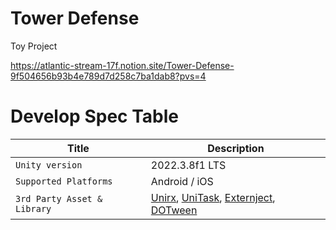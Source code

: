 # Tower Defense
Toy Project

https://atlantic-stream-17f.notion.site/Tower-Defense-9f504656b93b4e789d7d258c7ba1dab8?pvs=4

# Develop Spec Table
| Title                                  | Description                                                       |
| ------------                           | --------------------------------------------------                |
| `Unity version`                        | 2022.3.8f1 LTS                                                    |  
| `Supported Platforms`                  | Android / iOS                                                     |
| `3rd Party Asset & Library`            | [Unirx](https://github.com/neuecc/UniRx), [UniTask](https://github.com/Cysharp/UniTask), [Externject](https://github.com/Mathijs-Bakker/Extenject), [DOTween](https://dotween.demigiant.com/)     |  
